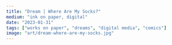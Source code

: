 ```yaml
---
title: "Dream | Where Are My Socks?"
medium: "ink on paper, digital"
date: "2023-01-31"
tags: ["works on paper", "dreams", "digital media", "comics"]
image: "art/dream-where-are-my-socks.jpg"
---
```

